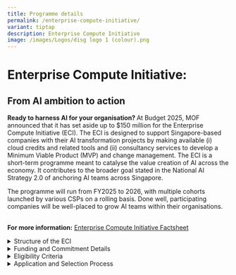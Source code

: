 ```yaml
---
title: Programme details
permalink: /enterprise-compute-initiative/
variant: tiptap
description: Enterprise Compute Initiative
image: /images/Logos/disg logo 1 (colour).png
---
```

<h1><strong>Enterprise Compute Initiative:</strong></h1>
<h2><strong>From AI ambition to action</strong></h2>
<p></p>
<p><strong>Ready to harness AI for your organisation? </strong>At Budget
2025, MOF announced that it has set aside up to $150 million for the Enterprise
Compute Initiative (ECI). The ECI is designed to support Singapore-based
companies with their AI transformation projects by making available (i)
cloud credits and related tools and (ii) consultancy services to develop
a Minimum Viable Product (MVP) and change management. The ECI is a short-term
programme meant to catalyse the value creation of AI across the economy.
It contributes to the broader goal stated in the National AI Strategy 2.0
of anchoring AI teams across Singapore.</p>
<p>The programme will run from FY2025 to 2026, with multiple cohorts launched
by various CSPs on a rolling basis. Done well, participating companies
will be well-placed to grow AI teams within their organisations.&nbsp;</p>
<p>
<br><strong>For more information:</strong>  <a href="/files/ECI_Factsheet__10_June_.pdf" rel="noopener nofollow" target="_blank">Enterprise Compute Initiative Factsheet</a>
</p>
<div data-type="detailGroup" class="isomer-accordion isomer-accordion-white">
<details class="isomer-details">
<summary>Structure of the ECI</summary>
<div data-type="detailsContent" class="isomer-details-content">
<p>Participating companies will partner Cloud Service Providers (CSPs) to
access cutting-edge AI tools, cloud credits, and related training needed
to develop a Minimum Viable Product (MVP).&nbsp;</p>
<p></p>
<p>Companies will be supported by select Consultant Partners who are familiar
with the CSPs’ cloud platforms, with Government supporting part of the
cost of consultancy services needed to create an MVP or conduct change
management.</p>
<div class="isomer-image-wrapper">
<img style="margin-left:0px;margin-top:0px;" height="362" width="482" src="https://lh7-rt.googleusercontent.com/docsz/AD_4nXc9ESbaTBHZM8vxnHc-kI56VGqISHSsmH87hhujb8-l_QF2klLLE7erJTfitGOzx4pifsK38HerwmWikf4j195_nndKlZ_9YHMvR-fQY2ojR6QOg9n9DQsI_nPfyOalx47x8Jp3TS9k0worMOGbJrM?key=a2Bi_VQaRFeIroPCbG1qNg">
</div>
<p></p>
</div>
</details>
<details class="isomer-details">
<summary>Funding and Commitment Details</summary>
<div data-type="detailsContent" class="isomer-details-content">
<p>Each participating company can receive up to S$555,000 of support in the
form of cloud compute credits and consulting services. This comprises two
components:</p>
<p></p>
<ol>
<li>
<p><strong>CSPs</strong> will provide access to cloud credits, training, and
AI tools. Details on the support packages and cloud resources offered by
each CSP can be found <a href="https://www.disg.gov.sg/cloud-service-providers/" rel="noopener nofollow" target="_blank">here</a>.</p>
</li>
<li>
<p><strong>Consulting partners/ System Integrators (SIs) </strong>will provide
services for AI strategy consulting, technical implementation, and process
redesign/change management.</p>
</li>
</ol>
<p></p>
<p>The maximum consulting cost is capped at S$150,000. Companies are expected
to commit 30% of the overall consulting cost, up to S$45,000.</p>
<p>
<br><strong>As part of the programme, companies are expected to:&nbsp;</strong>
</p>
<p></p>
<ol>
<li>
<p>Fully commit manpower and technical resources to this project for the
programme duration (up to a year)&nbsp;
<br>
</p>
</li>
<li>
<p>Deliver on the outcome which is the MVP and change management processes&nbsp;
<br>
</p>
</li>
</ol>
<p>For companies that are ready to progress quickly, it is possible to complete
the programme earlier. Thereafter, if DISG assesses the company to be ready
for broader and longer-term AI plans, DISG will have a separate discussion
with the company on support options.</p>
</div>
</details>
<details class="isomer-details">
<summary>Eligibility Criteria</summary>
<div data-type="detailsContent" class="isomer-details-content">
<p>Companies registered or incorporated and are physically present in Singapore
are eligible for this programme, subject to meeting the following criteria:</p>
<p></p>
<p><u>Baseline Criteria</u>
</p>
<ul data-tight="true" class="tight">
<li>
<p>A business entity registered or incorporated and is physically present
in Singapore</p>
</li>
<li>
<p>CEO or equivalent-level sponsorship</p>
</li>
<li>
<p>Total organisation headcount based in Singapore should be at least 10
pax</p>
</li>
<li>
<p>Software/AI &amp; data capabilities: The organisation should have a tech
team of 2 or more pax. The Tech team can comprise of software engineers,
AI engineers, and/or data scientists roles.&nbsp;</p>
</li>
<li>
<p>Organisation has experience in building a custom AI solution for a proof
of concept and/or wider deployment.&nbsp;</p>
</li>
<li>
<p>Organisation has accessible data sets to be worked on for the use case&nbsp;</p>
</li>
<li>
<p>Financial ability to ensure project completion (e.g. typical EDB and Enterprise
SG request for information on financial health of the company)</p>
</li>
</ul>
<p></p>
<p><u>Use Case Assessment </u>– applications will be assessed based on the
impact of use case as well as organisational and infrastructure readiness</p>
<p></p>
<ul data-tight="true" class="tight">
<li>
<p>Type of use case: The proposed use case should focus on leveraging AI
to achieve at least of one of the following objectives: (i) process improvement;
(ii) new product development; (iii) research and development and/or (iv)
contribution to the broader ecosystem.</p>
</li>
<li>
<p>Impact: The proposed use case must demonstrate impact to the company and/or
industry and lead to the establishment of AI team(s) within the company.</p>
</li>
</ul>
</div>
</details>
<details class="isomer-details">
<summary>Application and Selection Process</summary>
<div data-type="detailsContent" class="isomer-details-content">
<p>Interested companies who assess that they meet the eligibility criteria
may apply <a href="https://www.disg.gov.sg/apply-here/" rel="noopener nofollow" target="_blank">here</a>.&nbsp;</p>
<p></p>
<p>Applications will be assessed based on the impact of the use-case to the
company and the industry, as well as organisational and infrastructure
readiness. Use-cases that are complex and scalable will be prioritised.&nbsp;</p>
<p></p>
<p>Companies will be notified by DISG if their application is successful.&nbsp;
<br>
</p>
</div>
</details>
</div>
<p>
<br>
</p>
<p>
<br>
</p>